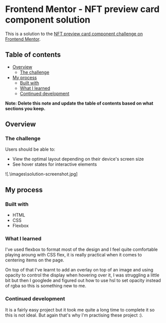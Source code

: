 # Frontend Mentor - NFT preview card component solution

This is a solution to the [NFT preview card component challenge on Frontend Mentor](https://www.frontendmentor.io/challenges/nft-preview-card-component-SbdUL_w0U). 

## Table of contents

- [Overview](#overview)
  - [The challenge](#the-challenge)
- [My process](#my-process)
  - [Built with](#built-with)
  - [What I learned](#what-i-learned)
  - [Continued development](#continued-development)
 

**Note: Delete this note and update the table of contents based on what sections you keep.**

## Overview

### The challenge

Users should be able to:

- View the optimal layout depending on their device's screen size
- See hover states for interactive elements

![.\images\solution-screenshot.jpg]




## My process

### Built with

- HTML
- CSS
- Flexbox

### What I learned

I've used flexbox to format most of the design and I feel quite comfortable playing aroung with CSS flex, it is really practical when it comes to centering items on the page. 

On top of that I've learnt to add an overlay on top of an image and using opacity to control the display when hovering over it, I was struggling a little bit but then I googlede and figured out how to use hsl to set opacity instead of rgba so this is something new to me.

### Continued development

It is a fairly easy project but it took me quite a long time to complete it so this is not ideal. But again that's why I'm practising these project :). 


